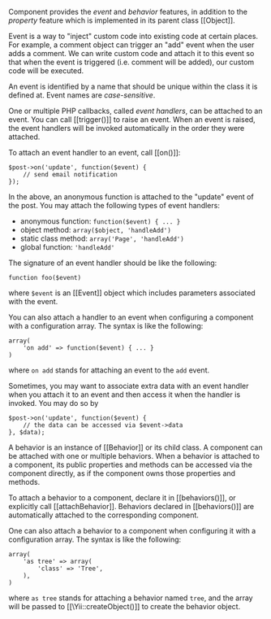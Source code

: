Component provides the *event* and *behavior* features, in addition to the *property* feature which is implemented in
its parent class [[Object]].

Event is a way to "inject" custom code into existing code at certain places. For example, a comment object can trigger
an "add" event when the user adds a comment. We can write custom code and attach it to this event so that when the event
is triggered (i.e. comment will be added), our custom code will be executed.

An event is identified by a name that should be unique within the class it is defined at. Event names are *case-sensitive*.

One or multiple PHP callbacks, called *event handlers*, can be attached to an event. You can call [[trigger()]] to
raise an event. When an event is raised, the event handlers will be invoked automatically in the order they were
attached.

To attach an event handler to an event, call [[on()]]:

~~~
$post->on('update', function($event) {
    // send email notification
});
~~~

In the above, an anonymous function is attached to the "update" event of the post. You may attach
the following types of event handlers:

- anonymous function: `function($event) { ... }`
- object method: `array($object, 'handleAdd')`
- static class method: `array('Page', 'handleAdd')`
- global function: `'handleAdd'`

The signature of an event handler should be like the following:

~~~
function foo($event)
~~~

where `$event` is an [[Event]] object which includes parameters associated with the event.

You can also attach a handler to an event when configuring a component with a configuration array.
The syntax is like the following:

~~~
array(
    'on add' => function($event) { ... }
)
~~~

where `on add` stands for attaching an event to the `add` event.

Sometimes, you may want to associate extra data with an event handler when you attach it to an event
and then access it when the handler is invoked. You may do so by

~~~
$post->on('update', function($event) {
    // the data can be accessed via $event->data
}, $data);
~~~


A behavior is an instance of [[Behavior]] or its child class. A component can be attached with one or multiple
behaviors. When a behavior is attached to a component, its public properties and methods can be accessed via the
component directly, as if the component owns those properties and methods.

To attach a behavior to a component, declare it in [[behaviors()]], or explicitly call [[attachBehavior]]. Behaviors
declared in [[behaviors()]] are automatically attached to the corresponding component.

One can also attach a behavior to a component when configuring it with a configuration array. The syntax is like the
following:

~~~
array(
    'as tree' => array(
        'class' => 'Tree',
    ),
)
~~~

where `as tree` stands for attaching a behavior named `tree`, and the array will be passed to [[\Yii::createObject()]]
to create the behavior object.